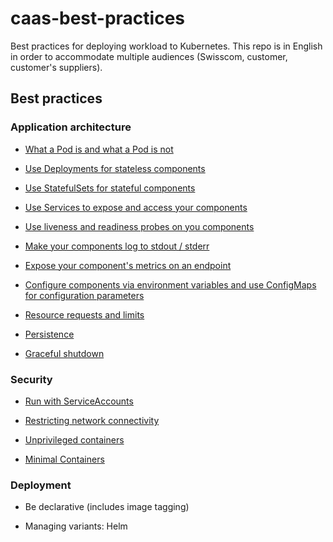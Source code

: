 # caas-best-practices

Best practices for deploying workload to Kubernetes. This repo is in English in order to accommodate multiple audiences (Swisscom, customer, customer's suppliers).

## Best practices

### Application architecture

- [What a Pod is and what a Pod is not](Pods/README.md)

- [Use Deployments for stateless components](Deployments/README.md)

- [Use StatefulSets for stateful components](StatefulSets/README.md)

- [Use Services to expose and access your components](Services/README.md)

- [Use liveness and readiness probes on you components](LivenessReadinessProbes/README.md)

- [Make your components log to stdout / stderr](Logging/README.md)

- [Expose your component's metrics on an endpoint](Metrics/README.md)

- [Configure components via environment variables and use ConfigMaps for configuration parameters](Configuration/README.md)

- [Resource requests and limits](RequestsLimits/README.md)

- [Persistence](Persistence/README.md)

- [Graceful shutdown](Shutdown/README.md)

### Security

- [Run with ServiceAccounts](ServiceAccounts/README.md)

- [Restricting network connectivity](NetworkPolicies/README.md)

- [Unprivileged containers](UnprivilegedContainers/README.md)

- [Minimal Containers](MinimalContainers/README.md)

### Deployment

- Be declarative (includes image tagging)

- Managing variants: Helm
